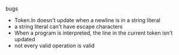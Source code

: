 bugs
- Token.ln doesn't update when a newline is in a string literal
- a string literal can't have escape characters
- When a program is interpreted, the line in the current token isn't updated
- not every valid operation is valid